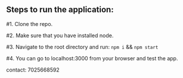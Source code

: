 ## Steps to run the application:

#1. Clone the repo.

#2. Make sure that you have installed node.

#3. Navigate to the root directory and run: `npm i` && `npm start`

#4. You can go to localhost:3000 from your browser and test the app.

contact: 7025668592
